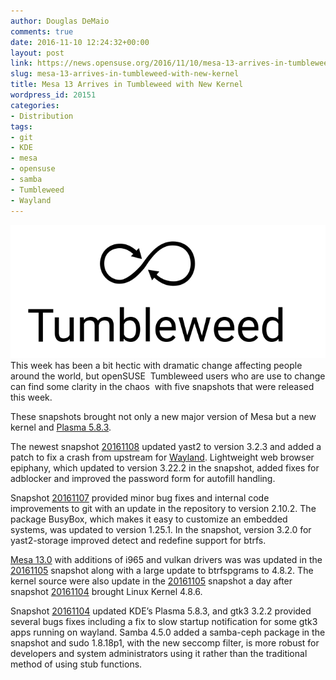 ```yaml
---
author: Douglas DeMaio
comments: true
date: 2016-11-10 12:24:32+00:00
layout: post
link: https://news.opensuse.org/2016/11/10/mesa-13-arrives-in-tumbleweed-with-new-kernel/
slug: mesa-13-arrives-in-tumbleweed-with-new-kernel
title: Mesa 13 Arrives in Tumbleweed with New Kernel
wordpress_id: 20151
categories:
- Distribution
tags:
- git
- KDE
- mesa
- opensuse
- samba
- Tumbleweed
- Wayland
---
```


![Tumbleweed-black](/wp-content/uploads/2016/03/Tumbleweed-black.png)This week has been a bit hectic with dramatic change affecting people around the world, but openSUSE  Tumbleweed users who are use to change can find some clarity in the chaos  with five snapshots that were released this week.

These snapshots brought not only a new major version of Mesa but a new kernel and [Plasma 5.8.3](https://www.kde.org/announcements/plasma-5.8.3.php).

The newest snapshot [20161108](https://lists.opensuse.org/opensuse-factory/2016-11/msg00161.html) updated yast2 to version 3.2.3 and added a patch to fix a crash from upstream for [Wayland](https://wayland.freedesktop.org). Lightweight web browser epiphany, which updated to version 3.22.2 in the snapshot, added fixes for adblocker and improved the password form for autofill handling.

Snapshot [20161107](https://lists.opensuse.org/opensuse-factory/2016-11/msg00148.html) provided minor bug fixes and internal code improvements to git with an update in the repository to version 2.10.2. The package BusyBox, which makes it easy to customize an embedded systems, was updated to version 1.25.1. In the snapshot, version 3.2.0 for yast2-storage improved detect and redefine support for btrfs.

[Mesa 13.0](http://www.mesa3d.org) with additions of i965 and vulkan drivers was was updated in the [20161105](https://lists.opensuse.org/opensuse-factory/2016-11/msg00099.html) snapshot along with a large update to btrfspgrams to 4.8.2. The kernel source were also update in the [20161105](https://lists.opensuse.org/opensuse-factory/2016-11/msg00099.html) snapshot a day after snapshot [20161104](https://lists.opensuse.org/opensuse-factory/2016-11/msg00084.html) brought Linux Kernel 4.8.6. 

Snapshot [20161104](https://lists.opensuse.org/opensuse-factory/2016-11/msg00084.html) updated KDE’s Plasma 5.8.3, and gtk3 3.2.2 provided several bugs fixes including a fix to slow startup notification for some gtk3 apps running on wayland. Samba 4.5.0 added a samba-ceph package in the snapshot and sudo 1.8.18p1, with the new seccomp filter, is more robust for developers and system administrators using it rather than the traditional method of using stub functions.
